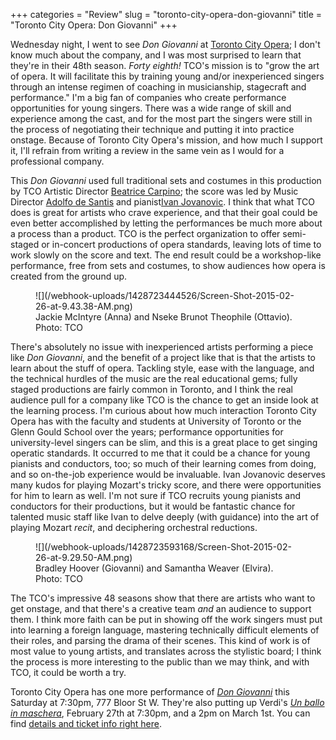 +++
categories = "Review"
slug = "toronto-city-opera-don-giovanni"
title = "Toronto City Opera: Don Giovanni"
+++

Wednesday night, I went to see _Don Giovanni_ at [Toronto City Opera](http://www.torontocityopera.com/#!mission-and-vision/c1bu9); I don't know much about the company, and I was most surprised to learn that they're in their 48th season. _Forty eighth!_ TCO's mission is to "grow the art of opera. It will facilitate this by training young and/or inexperienced singers through an intense regimen of coaching in musicianship, stagecraft and performance." I'm a big fan of companies who create performance opportunities for young singers. There was a wide range of skill and experience among the cast, and for the most part the singers were still in the process of negotiating their technique and putting it into practice onstage. Because of Toronto City Opera's mission, and how much I support it, I'll refrain from writing a review in the same vein as I would for a professional company. 

This _Don Giovanni_ used full traditional sets and costumes in this production by TCO Artistic Director [Beatrice Carpino](http://www.torontocityopera.com/#!director/cb5f); the score was led by Music Director [Adolfo de Santis](http://www.torontocityopera.com/#!music-director/cd0b) and pianist[Ivan Jovanovic](http://www.torontocityopera.com/#!our-pianist/cfra). I think that what TCO does is great for artists who crave experience, and that their goal could be even better accomplished by letting the performances be much more about a process than a product. TCO is the perfect organization to offer semi-staged or in-concert productions of opera standards, leaving lots of time to work slowly on the score and text. The end result could be a workshop-like performance, free from sets and costumes, to show audiences how opera is created from the ground up. 

<figure data-type="image">
![](/webhook-uploads/1428723444526/Screen-Shot-2015-02-26-at-9.43.38-AM.png)
<figcaption>Jackie McIntyre (Anna) and Nseke Brunot Theophile (Ottavio). Photo: TCO</figcaption>
</figure>

There's absolutely no issue with inexperienced artists performing a piece like _Don Giovanni_, and the benefit of a project like that is that the artists to learn about the stuff of opera. Tackling style, ease with the language, and the technical hurdles of the music are the real educational gems; fully staged productions are fairly common in Toronto, and I think the real audience pull for a company like TCO is the chance to get an inside look at the learning process. I'm curious about how much interaction Toronto City Opera has with the faculty and students at University of Toronto or the Glenn Gould School over the years; performance opportunities for university-level singers can be slim, and this is a great place to get singing operatic standards. It occurred to me that it could be a chance for young pianists and conductors, too; so much of their learning comes from doing, and so on-the-job experience would be invaluable. Ivan Jovanovic deserves many kudos for playing Mozart's tricky score, and there were opportunities for him to learn as well. I'm not sure if TCO recruits young pianists and conductors for their productions, but it would be fantastic chance for talented music staff like Ivan to delve deeply (with guidance) into the art of playing Mozart _recit_, and deciphering orchestral reductions. 

<figure data-type="image">
![](/webhook-uploads/1428723593168/Screen-Shot-2015-02-26-at-9.29.50-AM.png)
<figcaption>Bradley Hoover (Giovanni) and Samantha Weaver (Elvira). Photo: TCO</figcaption>
</figure>

The TCO's impressive 48 seasons show that there are artists who want to get onstage, and that there's a creative team _and_ an audience to support them. I think more faith can be put in showing off the work singers must put into learning a foreign language, mastering technically difficult elements of their roles, and parsing the drama of their scenes. This kind of work is of most value to young artists, and translates across the stylistic board; I think the process is more interesting to the public than we may think, and with TCO, it could be worth a try. 

Toronto City Opera has one more performance of [_Don Giovanni_](http://www.torontocityopera.com/#!cast-list-by-performance/cyd4) this Saturday at 7:30pm, 777 Bloor St W. They're also putting up Verdi's [_Un ballo in maschera_](http://www.torontocityopera.com/#!cast-list-by-performance/c34s), February 27th at 7:30pm, and a 2pm on March 1st. You can find [details and ticket info right here](http://uofttix.ca/view.php?id=1141).
